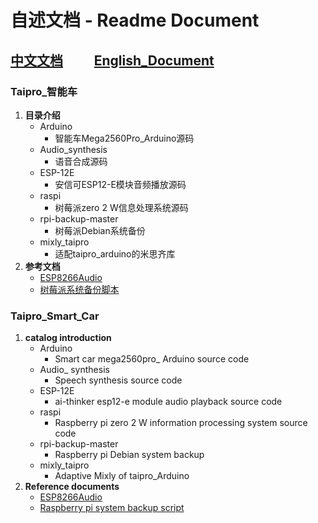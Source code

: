 # 自述文档 - Readme Document
## [中文文档](#Taipro_智能车)&nbsp;&nbsp;&nbsp;&nbsp;&nbsp;&nbsp;&nbsp;&nbsp;&nbsp;&nbsp;[English_Document](#taipro_smart_car)

### Taipro_智能车
1. **目录介绍**
   * Arduino
     * 智能车Mega2560Pro_Arduino源码
   * Audio_synthesis
     * 语音合成源码
   * ESP-12E
     * 安信可ESP12-E模块音频播放源码
   * raspi
     * 树莓派zero 2 W信息处理系统源码
   * rpi-backup-master
     * 树莓派Debian系统备份
   * mixly_taipro
     * 适配taipro_arduino的米思齐库
2. **参考文档**
   * [ESP8266Audio](https://github.com/earlephilhower/ESP8266Audio)     
   * [树莓派系统备份脚本](https://github.com/nanhantianyi/rpi-backup)

### Taipro_Smart_Car
1. **catalog introduction**
   * Arduino
     * Smart car mega2560pro_ Arduino source code
   * Audio_ synthesis
     * Speech synthesis source code
   * ESP-12E
     * ai-thinker esp12-e module audio playback source code
   * raspi
     * Raspberry pi zero 2 W information processing system source code
   * rpi-backup-master
     * Raspberry pi Debian system backup
   * mixly_taipro
     * Adaptive Mixly of taipro_Arduino 
2. **Reference documents**
   * [ESP8266Audio](https://github.com/earlephilhower/ESP8266Audio)     
   * [Raspberry pi system backup script](https://github.com/nanhantianyi/rpi-backup)